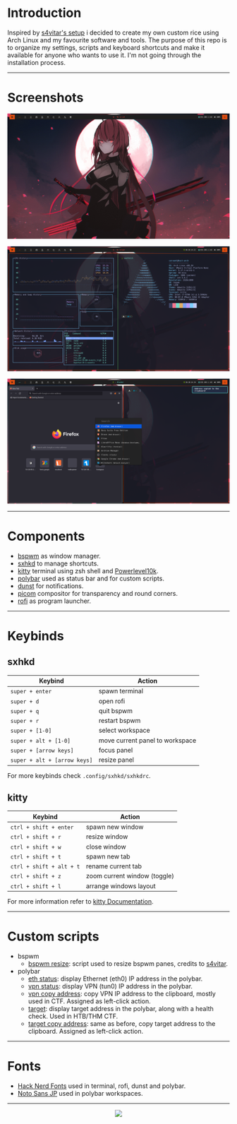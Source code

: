 

# Introduction

Inspired by [s4vitar's setup](https://youtu.be/fshLf6u8B-w) i decided to create my own custom rice using Arch Linux and my favourite software and tools. The purpose of this repo is to organize my settings, scripts and keyboard shortcuts and make it available for anyone who wants to use it. I'm not going through the installation process.

---

# Screenshots

![](assets/desktop-1.png)

![](assets/desktop-2.png)

![](assets/desktop-3.png)


---

# Components

* [bspwm](https://github.com/baskerville/bspwm) as window manager.
* [sxhkd](https://github.com/baskerville/sxhkd) to manage shortcuts.
* [kitty](https://github.com/kovidgoyal/kitty) terminal using zsh shell and [Powerlevel10k](https://github.com/romkatv/powerlevel10k).
* [polybar](https://github.com/polybar/polybar) used as status bar and for custom scripts.
* [dunst](https://github.com/dunst-project/dunst) for notifications.
* [picom](https://github.com/yshui/picom) compositor for transparency and round corners.
* [rofi](https://github.com/davatorium/rofi) as program launcher.


---

# Keybinds

## sxhkd

| Keybind                          | Action                            |
|----------------------------------|-----------------------------------|
| ```super + enter```              | spawn terminal                    |
| ```super + d```                  | open rofi                         |
| ```super + q```                  | quit bspwm                        |
| ```super + r```                  | restart bspwm                     |
| ```super + [1-0]```              | select workspace                  |
| ```super + alt + [1-0]```        | move current panel to workspace   |
| ```super + [arrow keys]```       | focus panel                       |
| ```super + alt + [arrow keys]``` | resize panel                      |


For more keybinds check ```.config/sxhkd/sxhkdrc```.

## kitty

| Keybind                      | Action                       |
|------------------------------|------------------------------|
| ```ctrl + shift + enter```   | spawn new window             |
| ```ctrl + shift + r```       | resize window                |
| ```ctrl + shift + w```       | close window                 |
| ```ctrl + shift + t```       | spawn new tab                |
| ```ctrl + shift + alt + t``` | rename current tab           |
| ```ctrl + shift + z```       | zoom current window (toggle) |
| ```ctrl + shift + l```       | arrange windows layout       |


For more information refer to [kitty Documentation](https://sw.kovidgoyal.net/kitty/overview/).

---

# Custom scripts

* bspwm
    + [bspwm resize](/.config/bspwm/scripts/resize): script used to resize bspwm panes, credits to [s4vitar](https://s4vitar.github.io/bspwm-configuration-files/).
* polybar
    + [eth status](/.config/polybar/material/scripts/eth_status.sh): display Ethernet (eth0) IP address in the polybar.
    + [vpn status](/.config/polybar/material/scripts/vpn_status.sh): display VPN (tun0) IP address in the polybar.
    + [vpn copy address](/.config/polybar/material/scripts/vpn-copy-address.sh): copy VPN IP address to the clipboard, mostly used in CTF. Assigned as left-click action.
    + [target](/.config/polybar/material/scripts/target.sh): display target address in the polybar, along with a health check. Used in HTB/THM CTF.
    + [target copy address](/.config/polybar/material/scripts/target-copy-address.sh): same as before, copy target address to the clipboard. Assigned as left-click action.

---

# Fonts

* [Hack Nerd Fonts](https://www.nerdfonts.com/) used in terminal, rofi, dunst and polybar.
* [Noto Sans JP](https://fonts.google.com/noto/specimen/Noto+Sans+JP) used in polybar workspaces.

---
<div align="center">

<a href="https://github.com/Brsalcedom/dotfiles/blob/main/.github/LICENSE"><img src="https://img.shields.io/github/license/brsalcedom/dotfiles?logo=Github&style=flat-square">

</div>